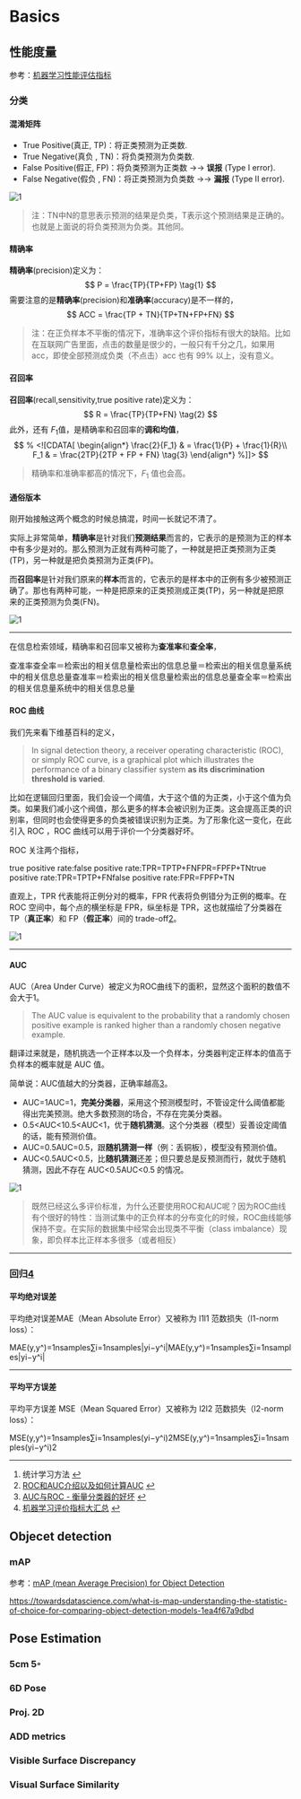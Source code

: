 # Basics

## 性能度量

参考：[机器学习性能评估指标](https://charleshm.github.io/2016/03/Model-Performance/)

### 分类

#### 混淆矩阵

- True Positive(真正, TP)：将正类预测为正类数.
- True Negative(真负 , TN)：将负类预测为负类数.
- False Positive(假正, FP)：将负类预测为正类数 →→ **误报** (Type I error).
- False Negative(假负 , FN)：将正类预测为负类数 →→ **漏报** (Type II error).

![1](./pics/Model_evaluation/1.png)

> 注：TN中N的意思表示预测的结果是负类，T表示这个预测结果是正确的。也就是上面说的将负类预测为负类。其他同。

#### 精确率

**精确率**(precision)定义为：
$$
P = \frac{TP}{TP+FP} \tag{1}
$$
需要注意的是**精确率**(precision)和**准确率**(accuracy)是不一样的，
$$
ACC = \frac{TP + TN}{TP+TN+FP+FN}
$$

> 注：在正负样本不平衡的情况下，准确率这个评价指标有很大的缺陷。比如在互联网广告里面，点击的数量是很少的，一般只有千分之几，如果用acc，即使全部预测成负类（不点击）acc 也有 99% 以上，没有意义。

#### 召回率

**召回率**(recall,sensitivity,true positive rate)定义为：
$$
R = \frac{TP}{TP+FN} \tag{2}
$$
此外，还有 $F_1$值，是精确率和召回率的**调和均值**，
$$
% <![CDATA[
\begin{align*}
\frac{2}{F_1} & = \frac{1}{P} + \frac{1}{R}\\
F_1 & = \frac{2TP}{2TP + FP + FN} \tag{3}
\end{align*} %]]>
$$

> 精确率和准确率都高的情况下，$F_1$ 值也会高。

#### 通俗版本

刚开始接触这两个概念的时候总搞混，时间一长就记不清了。

实际上非常简单，**精确率**是针对我们**预测结果**而言的，它表示的是预测为正的样本中有多少是对的。那么预测为正就有两种可能了，一种就是把正类预测为正类(TP)，另一种就是把负类预测为正类(FP)。

而**召回率**是针对我们原来的**样本**而言的，它表示的是样本中的正例有多少被预测正确了。那也有两种可能，一种是把原来的正类预测成正类(TP)，另一种就是把原来的正类预测为负类(FN)。

![1](./pics/Model_evaluation/3.png)

------

在信息检索领域，精确率和召回率又被称为**查准率**和**查全率**，

查准率查全率＝检索出的相关信息量检索出的信息总量＝检索出的相关信息量系统中的相关信息总量查准率＝检索出的相关信息量检索出的信息总量查全率＝检索出的相关信息量系统中的相关信息总量

#### ROC 曲线

我们先来看下维基百科的定义，

> In signal detection theory, a receiver operating characteristic (ROC), or simply ROC curve, is a graphical plot which illustrates the performance of a binary classifier system **as its discrimination threshold is varied**.

比如在逻辑回归里面，我们会设一个阈值，大于这个值的为正类，小于这个值为负类。如果我们减小这个阀值，那么更多的样本会被识别为正类。这会提高正类的识别率，但同时也会使得更多的负类被错误识别为正类。为了形象化这一变化，在此引入 ROC ，ROC 曲线可以用于评价一个分类器好坏。

ROC 关注两个指标，

true positive rate:false positive rate:TPR=TPTP+FNFPR=FPFP+TNtrue positive rate:TPR=TPTP+FNfalse positive rate:FPR=FPFP+TN

直观上，TPR 代表能将正例分对的概率，FPR 代表将负例错分为正例的概率。在 ROC 空间中，每个点的横坐标是 FPR，纵坐标是 TPR，这也就描绘了分类器在 TP（**真正率**）和 FP（**假正率**）间的 trade-off[2](https://charleshm.github.io/2016/03/Model-Performance/#fn:3)。

![1](./pics/Model_evaluation/4.png)

------

#### AUC

AUC（Area Under Curve）被定义为ROC曲线下的面积，显然这个面积的数值不会大于1。

> The AUC value is equivalent to the probability that a randomly chosen positive example is ranked higher than a randomly chosen negative example.

翻译过来就是，随机挑选一个正样本以及一个负样本，分类器判定正样本的值高于负样本的概率就是 AUC 值。

简单说：AUC值越大的分类器，正确率越高[3](https://charleshm.github.io/2016/03/Model-Performance/#fn:2)。

- AUC=1AUC=1，**完美分类器**，采用这个预测模型时，不管设定什么阈值都能得出完美预测。绝大多数预测的场合，不存在完美分类器。
- 0.5<AUC<10.5<AUC<1，优于**随机猜测**。这个分类器（模型）妥善设定阈值的话，能有预测价值。
- AUC=0.5AUC=0.5，跟**随机猜测一样**（例：丢铜板），模型没有预测价值。
- AUC<0.5AUC<0.5，比**随机猜测**还差；但只要总是反预测而行，就优于随机猜测，因此不存在 AUC<0.5AUC<0.5 的情况。

![1](./pics/Model_evaluation/5.png)

> 既然已经这么多评价标准，为什么还要使用ROC和AUC呢？因为ROC曲线有个很好的特性：当测试集中的正负样本的分布变化的时候，ROC曲线能够保持不变。在实际的数据集中经常会出现类不平衡（class imbalance）现象，即负样本比正样本多很多（或者相反）

------

### 回归[4](https://charleshm.github.io/2016/03/Model-Performance/#fn:4)

#### 平均绝对误差

平均绝对误差MAE（Mean Absolute Error）又被称为 l1l1 范数损失（l1-norm loss）：

MAE(y,y^)=1nsamples∑i=1nsamples|yi−y^i|MAE(y,y^)=1nsamples∑i=1nsamples|yi−y^i|

------

#### 平均平方误差

平均平方误差 MSE（Mean Squared Error）又被称为 l2l2 范数损失（l2-norm loss）：

MSE(y,y^)=1nsamples∑i=1nsamples(yi−y^i)2MSE(y,y^)=1nsamples∑i=1nsamples(yi−y^i)2

------

1. 统计学习方法 [↩](https://charleshm.github.io/2016/03/Model-Performance/#fnref:1)
2. [ROC和AUC介绍以及如何计算AUC](http://alexkong.net/2013/06/introduction-to-auc-and-roc/) [↩](https://charleshm.github.io/2016/03/Model-Performance/#fnref:3)
3. [AUC与ROC - 衡量分类器的好坏](http://beader.me/2013/12/15/auc-roc/) [↩](https://charleshm.github.io/2016/03/Model-Performance/#fnref:2)
4. [机器学习评价指标大汇总](http://www.zhaokv.com/2016/03/ml-metric.html) [↩](https://charleshm.github.io/2016/03/Model-Performance/#fnref:4)



## Objecet detection

### mAP

参考：[mAP (mean Average Precision) for Object Detection](https://medium.com/@jonathan_hui/map-mean-average-precision-for-object-detection-45c121a31173)

https://towardsdatascience.com/what-is-map-understanding-the-statistic-of-choice-for-comparing-object-detection-models-1ea4f67a9dbd

## Pose Estimation

### 5cm 5◦

### 6D Pose

### Proj. 2D

### ADD metrics

### Visible Surface Discrepancy

###  Visual Surface Similarity